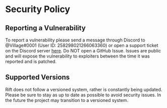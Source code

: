 # Security Policy

## Reporting a Vulnerability

To report a vulnerability please send a message through Discord to @Village#0001
(User ID: 258298021266063360) or open a support ticket on the Discord server
[here](https://rift.mrvillage.dev/discord). Do NOT open a GitHub Issue. Issues
are public and will expose the vulnerability to exploiters between the time it
was reported and is patched.

## Supported Versions

Rift does not follow a versioned system, rather is constantly being updated. Please
be sure to stay as up to date as possible to avoid security issues. In the future the
project may transition to a versioned system.
